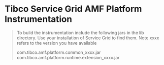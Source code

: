 # Tibco Service Grid AMF Platform Instrumentation

> To build the instrumentation include the following jars in the lib directory.  Use your installation of Service Grid to find them. 
> Note xxxx refers to the version you have available
>
> com.tibco.amf.platform.common_xxxx.jar
> com.tibco.amf.platform.runtime.extension_xxxx.jar